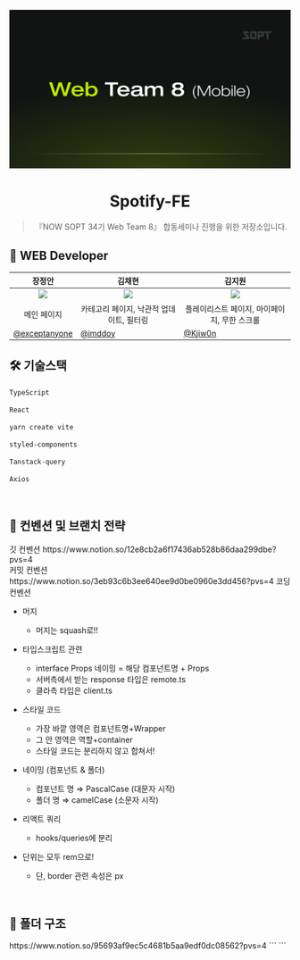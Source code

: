 <div align="center">

![alt text](now-sopt-cdsp-8.png)

# Spotify-FE

> 『NOW SOPT 34기 Web Team 8』 합동세미나 진행을 위한 저장소입니다.

</div>


<div align="center">

</div>



## 🌱 WEB Developer

| <center> 장정안 </center>                                                                          | <center>김채현 </center>                                                                                | <center>김지원</center>                                                                           |
| -------------------------------------------------------------------------------------------------- | ------------------------------------------------------------------------------------------------------- | ------------------------------------------------------------------------------------------------- |
| <center> <img width="150px" src="https://avatars.githubusercontent.com/u/126966681?s=400&u=cd0d286e4e2227315b754f6bf85ba5359941d7a1&v=4" /></center> | <center><img width="150px" src="https://avatars.githubusercontent.com/u/90364711?v=4" /></center> | <center><img width="150px" src="https://avatars.githubusercontent.com/u/128016888?v=4" /></center> |
| <center>메인 페이지</center>                                                                | <center>카테고리 페이지, 낙관적 업데이트, 필터링</center>                                                                     | <center>플레이리스트 페이지, 마이페이지, 무한 스크롤</center>                                                               |
| [@exceptanyone](https://github.com/ExceptAnyone)                                                               | [@imddoy](https://github.com/imddoy)                                                                  | [@Kjiw0n](https://github.com/Kjiw0n)                                                          |


<h2> 🛠 기술스택 </h2>

`TypeScript`

`React`

`yarn create vite` 

`styled-components`   

`Tanstack-query`

`Axios`



<br/>

<h2>  📄 컨벤션 및 브랜치 전략 </h2>
깃 컨벤션 https://www.notion.so/12e8cb2a6f17436ab528b86daa299dbe?pvs=4 <br />
커밋 컨벤션 https://www.notion.so/3eb93c6b3ee640ee9d0be0960e3dd456?pvs=4
코딩 컨벤션 

- 머지
    - 머지는 squash로!!

- 타입스크립트 관련
    - interface Props 네이밍 = 해당 컴포넌트명 + Props
    - 서버측에서 받는 response 타입은 remote.ts
    - 클라측 타입은 client.ts

- 스타일 코드
    - 가장 바깥 영역은 컴포넌트명+Wrapper
    - 그 안 영역은 역할+container
    - 스타일 코드는 분리하지 않고 합쳐서!

- 네이밍 (컴포넌트 & 폴더)
    - 컴포넌트 명 ⇒ PascalCase (대문자 시작)
    - 폴더 명 ⇒ camelCase (소문자 시작)

- 리액트 쿼리
    - hooks/queries에 분리
 
- 단위는 모두 rem으로!
    - 단, border 관련 속성은 px

<br/>

<h2> 📁 폴더 구조 </h2>
https://www.notion.so/95693af9ec5c4681b5aa9edf0dc08562?pvs=4
```
```

